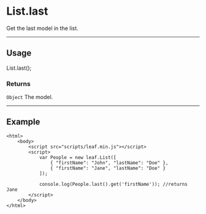 # List.last

Get the last model in the list.

----------------------------------------------------------------------

## Usage

List.last();

### Returns

`Object` The model.

----------------------------------------------------------------------

## Example

	<html>	
		<body>
			<script src="scripts/leaf.min.js"></script>
			<script>	
				var People = new leaf.List([
					{ "firstName": "John", "lastName": "Doe" },
					{ "firstName": "Jane", "lastName": "Doe" }
				]);

				console.log(People.last().get('firstName')); //returns Jane
			</script>
		</body>
	</html>	